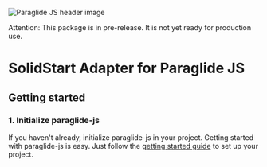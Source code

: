 ![Paraglide JS header image](https://cdn.jsdelivr.net/gh/inlang/monorepo@latest/inlang/source-code/paraglide/paraglide-js/assets/paraglide-js-header.png)

Attention: This package is in pre-release. It is not yet ready for production use.

# SolidStart Adapter for Paraglide JS

## Getting started

### 1. Initialize paraglide-js

If you haven't already, initialize paraglide-js in your project.
Getting started with paraglide-js is easy. Just follow the [getting started guide](https://github.com/inlang/monorepo/tree/main/inlang/source-code/paraglide/paraglide-js#getting-started) to set up your project.